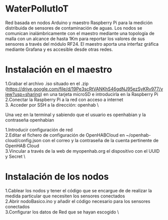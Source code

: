 # WaterPollutIoT
Red basada en nodos Arduino y maestro Raspberry Pi para la medición distribuida de sensores de contaminación de aguas. Los nodos se comunican inalámbricamente con el maestro mediante una topología de malla con un alcance de hasta 1Km para reportar los valores de sus sensores a través del módulo RF24. El maestro aporta una interfaz gráfica mediante Grafana y es accesible desde otras redes.


# Instalación en el maestro
1.Grabar el archivo .iso situado en el .zip (https://drive.google.com/file/d/19Pe3scRtVANKhS46gdNJ95ezSyKRv977/view?usp=sharing) en una tarjeta microSD e introducirla en la Raspberry Pi \
2.Conectar la Raspberry Pi a la red con acceso a internet \
3. Acceder por SSH a la dirección: openhab \

Una vez en la terminal y sabiendo que el usuario es openhabian y la contraseña openhabian

1.Introducir configuración de red \
2.Editar el fichero de configuración de OpenHABCloud en ~/openhab-cloud/config.json con el correo y la contraseña de la cuenta pertinente de OpenHAB Cloud \
3.Vincular a través de la web de myopenhab.org el dispositivo con el UUID y Secret \
 

# Instalación de los nodos
1.Cablear los nodos y tener el código que se encargue de de realizar la medida particular que necesiten los sensores conectados \
2.Abrir nodoBasico.ino y añadir el código necesario para los sensores conectados \
3.Configurar los datos de Red que se hayan escogido \
